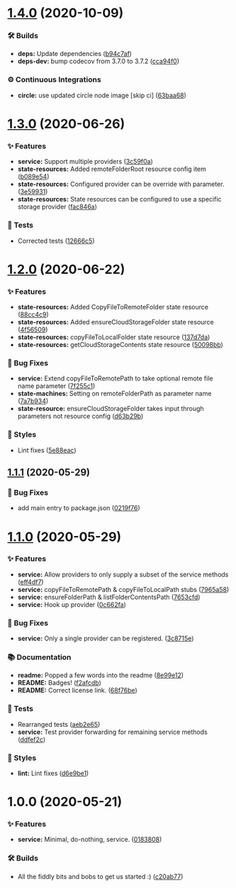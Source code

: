 # [1.4.0](https://github.com/wmfs/tymly-cloudstorage-plugin/compare/v1.3.0...v1.4.0) (2020-10-09)


### 🛠 Builds

* **deps:** Update dependencies ([b94c7af](https://github.com/wmfs/tymly-cloudstorage-plugin/commit/b94c7affffb0a0de03a6bf7c574b7f66275cdd47))
* **deps-dev:** bump codecov from 3.7.0 to 3.7.2 ([cca94f0](https://github.com/wmfs/tymly-cloudstorage-plugin/commit/cca94f065ef18b7cc2936a031559efc02d5db941))


### ⚙️ Continuous Integrations

* **circle:** use updated circle node image [skip ci] ([63baa68](https://github.com/wmfs/tymly-cloudstorage-plugin/commit/63baa6878dd0e9fd73911e3ab2d1d768aebb877d))

# [1.3.0](https://github.com/wmfs/tymly-cloudstorage-plugin/compare/v1.2.0...v1.3.0) (2020-06-26)


### ✨ Features

* **service:** Support multiple providers ([3c59f0a](https://github.com/wmfs/tymly-cloudstorage-plugin/commit/3c59f0a0f59393d5ac128d9c69b1789e6cefe84a))
* **state-resources:** Added remoteFolderRoot resource config item ([b089e54](https://github.com/wmfs/tymly-cloudstorage-plugin/commit/b089e54ce536f43fc29afb11b3bc2af7c1e7b027))
* **state-resources:** Configured provider can be override with parameter. ([3e59931](https://github.com/wmfs/tymly-cloudstorage-plugin/commit/3e599316ac5147da85722df849c7065c21ff8afa))
* **state-resources:** State resources can be configured to use a specific storage provider ([fac846a](https://github.com/wmfs/tymly-cloudstorage-plugin/commit/fac846acc0948e958fec638331f796c49b6223ee))


### 🚨 Tests

* Corrected tests ([12666c5](https://github.com/wmfs/tymly-cloudstorage-plugin/commit/12666c5e10db9d2d64fa1a2b921c64e33dd35765))

# [1.2.0](https://github.com/wmfs/tymly-cloudstorage-plugin/compare/v1.1.1...v1.2.0) (2020-06-22)


### ✨ Features

* **state-resources:** Added CopyFileToRemoteFolder state resource ([88cc4c9](https://github.com/wmfs/tymly-cloudstorage-plugin/commit/88cc4c95b6a646d4b05179b42b039649db128056))
* **state-resources:** Added ensureCloudStorageFolder state resource ([4f56509](https://github.com/wmfs/tymly-cloudstorage-plugin/commit/4f5650951059f1ee600274c78dd0ccee13679720))
* **state-resources:** copyFileToLocalFolder state resource ([137d7da](https://github.com/wmfs/tymly-cloudstorage-plugin/commit/137d7daf0b812e4459c13d4bd104e443e17d89d7))
* **state-resources:** getCloudStorageContents state resource ([50098bb](https://github.com/wmfs/tymly-cloudstorage-plugin/commit/50098bb4269c2bb155834f33ce7101854ab6f666))


### 🐛 Bug Fixes

* **service:** Extend copyFileToRemotePath to take optional remote file name parameter ([7f255c1](https://github.com/wmfs/tymly-cloudstorage-plugin/commit/7f255c1ab7d36d0fccff34cb7fd078d6f6a519b9))
* **state-machines:** Setting on remoteFolderPath as parameter name ([7a7b934](https://github.com/wmfs/tymly-cloudstorage-plugin/commit/7a7b9347be13576e8dfe83fdfbf31f4dedf9a892))
* **state-resource:** ensureCloudStorageFolder takes input through parameters not resource config ([d63b29b](https://github.com/wmfs/tymly-cloudstorage-plugin/commit/d63b29b8b62713c4d7732f704b236106f85b1d21))


### 💎 Styles

* Lint fixes ([5e88eac](https://github.com/wmfs/tymly-cloudstorage-plugin/commit/5e88eac04a3079001b2a1043d4ff51ebd854cf52))

## [1.1.1](https://github.com/wmfs/tymly-cloudstorage-plugin/compare/v1.1.0...v1.1.1) (2020-05-29)


### 🐛 Bug Fixes

* add main entry to package.json ([0219f76](https://github.com/wmfs/tymly-cloudstorage-plugin/commit/0219f7655618bb9d5be36ff1fa8a10a96788b08a))

# [1.1.0](https://github.com/wmfs/tymly-cloudstorage-plugin/compare/v1.0.0...v1.1.0) (2020-05-29)


### ✨ Features

* **service:** Allow providers to only supply a subset of the service methods ([eff4df7](https://github.com/wmfs/tymly-cloudstorage-plugin/commit/eff4df7214dcd3698f503f9864fcb837ab5c7302))
* **service:** copyFileToRemotePath & copyFileToLocalPath stubs ([7965a58](https://github.com/wmfs/tymly-cloudstorage-plugin/commit/7965a5820bb4e8958be0217e519149af8f5a5740))
* **service:** ensureFolderPath & listFolderContentsPath ([7653cfd](https://github.com/wmfs/tymly-cloudstorage-plugin/commit/7653cfd64641bfe08b64f2ec26abea79349b5dc1))
* **service:** Hook up provider ([0c662fa](https://github.com/wmfs/tymly-cloudstorage-plugin/commit/0c662faecf996ffafbe835ee303ebd253e5d07ef))


### 🐛 Bug Fixes

* **service:** Only a single provider can be registered. ([3c8715e](https://github.com/wmfs/tymly-cloudstorage-plugin/commit/3c8715ea24926ee0f5f704519ffab80df6b3c7bf))


### 📚 Documentation

* **readme:** Popped a few words into the readme ([8e99e12](https://github.com/wmfs/tymly-cloudstorage-plugin/commit/8e99e125ab3446fcec5525531afc74fb87eb9499))
* **README:** Badges! ([f2afcdb](https://github.com/wmfs/tymly-cloudstorage-plugin/commit/f2afcdbcdf7a1bf9d9e7a8df7b8592fb63808446))
* **README:** Correct license link. ([68f76be](https://github.com/wmfs/tymly-cloudstorage-plugin/commit/68f76bef3900c9f8cb57e71e441204bfabbc321f))


### 🚨 Tests

* Rearranged tests ([aeb2e65](https://github.com/wmfs/tymly-cloudstorage-plugin/commit/aeb2e65131f9d5ec0dc7d6eef4a420ef87227220))
* **service:** Test provider forwarding for remaining service methods ([ddfef2c](https://github.com/wmfs/tymly-cloudstorage-plugin/commit/ddfef2c6e6019d7991bf6fa00028bce161562bb2))


### 💎 Styles

* **lint:** Lint fixes ([d6e9be1](https://github.com/wmfs/tymly-cloudstorage-plugin/commit/d6e9be1e9e5e2736e09d3a8f43e47e6ff83e61c5))

# 1.0.0 (2020-05-21)


### ✨ Features

* **service:** Minimal, do-nothing, service. ([0183808](https://github.com/wmfs/tymly-cloudstorage-plugin/commit/01838081f5d8435fddd99a81ddd442032bad0cc9))


### 🛠 Builds

* All the fiddly bits and bobs to get us started :) ([c20ab77](https://github.com/wmfs/tymly-cloudstorage-plugin/commit/c20ab77e07b6e648062d590fd3e824c3b7515c26))
